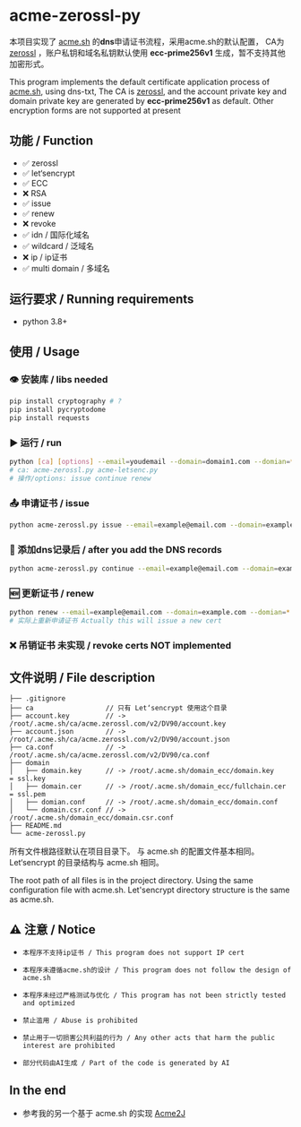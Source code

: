 # acme-zerossl-py
本项目实现了 [acme.sh](https://github.com/acmesh-official/acme.sh) 的**dns**申请证书流程，采用acme.sh的默认配置，
CA为 [zerossl](https://zerossl.com) ，账户私钥和域名私钥默认使用 **ecc-prime256v1** 生成，暂不支持其他加密形式。


This program implements the default certificate application process of [acme.sh](https://github.com/acmesh-official/acme.sh), using dns-txt,
The CA is [zerossl](https://zerossl.com), and the account private key and domain private key are generated by **ecc-prime256v1** as default. Other encryption forms are not supported at present

## 功能 / Function
* ✅ zerossl
* ✅ let‘sencrypt
* ✅ ECC
* ❌ RSA
* ✅ issue
* ✅ renew
* ❌ revoke
* ✅ idn / 国际化域名
* ✅ wildcard / 泛域名
* ❌ ip / ip证书
* ✅ multi domain / 多域名




## 运行要求 / Running requirements
* python 3.8+

## 使用 / Usage

### 👁 安装库 / libs needed
````bash
pip install cryptography # ?
pip install pycryptodome
pip install requests
````
### ▶️ 运行 / run
````bash
python [ca] [options] --email=youdemail --domain=domain1.com --domian=*.domain1.com --domain=domain2 ... 
# ca: acme-zerossl.py acme-letsenc.py
# 操作/options: issue continue renew
````

### 📤 申请证书 / issue
````bash
python acme-zerossl.py issue --email=example@email.com --domain=example.com --domian=*.example.com 
````

### 📝 添加dns记录后 / after you add the DNS records
````bash
python acme-zerossl.py continue --email=example@email.com --domain=example.com --domian=*.example.com 
````

### 🆕 更新证书 / renew
````bash
python renew --email=example@email.com --domain=example.com --domian=*.example.com 
# 实际上重新申请证书 Actually this will issue a new cert
````
### ❌ 吊销证书 未实现 / revoke certs NOT implemented



## 文件说明 / File description

```
├── .gitignore                              
├── ca                  // 只有 Let‘sencrypt 使用这个目录                    
├── account.key         // -> /root/.acme.sh/ca/acme.zerossl.com/v2/DV90/account.key
├── account.json        // -> /root/.acme.sh/ca/acme.zerossl.com/v2/DV90/account.json
├── ca.conf             // -> /root/.acme.sh/ca/acme.zerossl.com/v2/DV90/ca.conf
├── domain                   
│   ├── domain.key      // -> /root/.acme.sh/domain_ecc/domain.key      = ssl.key
│   ├── domain.cer      // -> /root/.acme.sh/domain_ecc/fullchain.cer   = ssl.pem           
│   ├── domian.conf     // -> /root/.acme.sh/domain_ecc/domain.conf              
│   └── domain.csr.conf // -> /root/.acme.sh/domain_ecc/domain.csr.conf
├── README.md                   
└── acme-zerossl.py
```
所有文件根路径默认在项目目录下。
与 acme.sh 的配置文件基本相同。
Let‘sencrypt 的目录结构与 acme.sh 相同。

The root path of all files is in the project directory.
Using the same configuration file with acme.sh.
Let'sencrypt directory structure is the same as acme.sh.


## ⚠ 注意 / Notice
*     本程序不支持ip证书 / This program does not support IP cert
*     本程序未遵循acme.sh的设计 / This program does not follow the design of acme.sh
*     本程序未经过严格测试与优化 / This program has not been strictly tested and optimized
*     禁止滥用 / Abuse is prohibited
*     禁止用于一切损害公共利益的行为 / Any other acts that harm the public interest are prohibited
*     部分代码由AI生成 / Part of the code is generated by AI


## In the end
* 参考我的另一个基于 acme.sh 的实现 [Acme2J](https://github.com/ssldog-com/Acme2J)